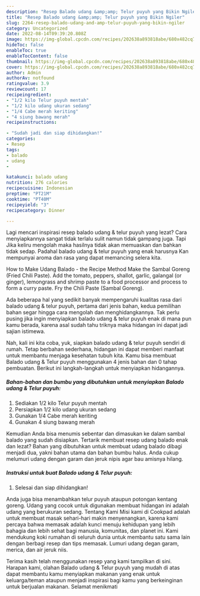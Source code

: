 ```yaml
---
description: "Resep Balado udang &amp;amp; Telur puyuh yang Bikin Ngiler"
title: "Resep Balado udang &amp;amp; Telur puyuh yang Bikin Ngiler"
slug: 2264-resep-balado-udang-and-amp-telur-puyuh-yang-bikin-ngiler
category: Uncategorized
date: 2022-08-14T09:39:20.808Z
image: https://img-global.cpcdn.com/recipes/202638a893818abe/680x482cq70/balado-udang-telur-puyuh-foto-resep-utama.jpg
hideToc: false
enableToc: true
enableTocContent: false
thumbnail: https://img-global.cpcdn.com/recipes/202638a893818abe/680x482cq70/balado-udang-telur-puyuh-foto-resep-utama.jpg
cover: https://img-global.cpcdn.com/recipes/202638a893818abe/680x482cq70/balado-udang-telur-puyuh-foto-resep-utama.jpg
author: Admin
authorAv: notfound
ratingvalue: 3.9
reviewcount: 17
recipeingredient:
- "1/2 kilo Telur puyuh mentah"
- "1/2 kilo udang ukuran sedang"
- "1/4 Cabe merah keriting"
- "4 siung bawang merah"
recipeinstructions:

- "Sudah jadi dan siap dihidangkan!"
categories:
- Resep
tags:
- balado
- udang
- 

katakunci: balado udang  
nutrition: 276 calories
recipecuisine: Indonesian
preptime: "PT21M"
cooktime: "PT40M"
recipeyield: "3"
recipecategory: Dinner

---
```



Lagi mencari inspirasi resep balado udang &amp; telur puyuh yang lezat? Cara menyiapkannya sangat tidak terlalu sulit namun tidak gampang juga. Tapi Jika keliru mengolah maka hasilnya tidak akan memuaskan dan bahkan tidak sedap. Padahal balado udang &amp; telur puyuh yang enak harusnya Kan mempunyai aroma dan rasa yang dapat memancing selera kita.


How to Make Udang Balado - the Recipe Method Make the Sambal Goreng (Fried Chili Paste). Add the tomato, peppers, shallot, garlic, galangal (or ginger), lemongrass and shrimp paste to a food processor and process to form a curry paste. Fry the Chili Paste (Sambal Goreng).

Ada beberapa hal yang sedikit banyak mempengaruhi kualitas rasa dari balado udang &amp; telur puyuh, pertama dari jenis bahan, kedua pemilihan bahan segar hingga cara mengolah dan menghidangkannya. Tak perlu pusing jika ingin menyiapkan balado udang &amp; telur puyuh enak di mana pun kamu berada, karena asal sudah tahu triknya maka hidangan ini dapat jadi sajian istimewa.


Nah, kali ini kita coba, yuk, siapkan balado udang &amp; telur puyuh sendiri di rumah. Tetap berbahan sederhana, hidangan ini dapat memberi manfaat untuk membantu menjaga kesehatan tubuh kita. Kamu bisa membuat Balado udang &amp; Telur puyuh menggunakan 4 jenis bahan dan 0 tahap pembuatan. Berikut ini langkah-langkah untuk menyiapkan hidangannya.

<!--inarticleads1-->

##### Bahan-bahan dan bumbu yang dibutuhkan untuk menyiapkan Balado udang &amp; Telur puyuh:

1. Sediakan 1/2 kilo Telur puyuh mentah
1. Persiapkan 1/2 kilo udang ukuran sedang
1. Gunakan 1/4 Cabe merah keriting
1. Gunakan 4 siung bawang merah


Kemudian Anda bisa menumis sebentar dan dimasukan ke dalam sambal balado yang sudah disiapkan. Tertarik membuat resep udang balado enak dan lezat? Bahan yang dibutuhkan untuk membuat udang balado dibagi menjadi dua, yakni bahan utama dan bahan bumbu halus. Anda cukup melumuri udang dengan garam dan jeruk nipis agar bau amisnya hilang. 

<!--inarticleads2-->

##### Instruksi untuk buat Balado udang &amp; Telur puyuh:


1. Selesai dan siap dihidangkan!

Anda juga bisa menambahkan telur puyuh ataupun potongan kentang goreng. Udang yang cocok untuk digunakan membuat hidangan ini adalah udang yang berukuran sedang. Tentang Kami Misi kami di Cookpad adalah untuk membuat masak sehari-hari makin menyenangkan, karena kami percaya bahwa memasak adalah kunci menuju kehidupan yang lebih bahagia dan lebih sehat bagi manusia, komunitas, dan planet ini. Kami mendukung koki rumahan di seluruh dunia untuk membantu satu sama lain dengan berbagi resep dan tips memasak. Lumuri udang degan garam, merica, dan air jeruk niis. 

Terima kasih telah menggunakan resep yang kami tampilkan di sini. Harapan kami, olahan Balado udang &amp; Telur puyuh yang mudah di atas dapat membantu kamu menyiapkan makanan yang enak untuk keluarga/teman ataupun menjadi inspirasi bagi kamu yang berkeinginan untuk berjualan makanan. Selamat menikmati
